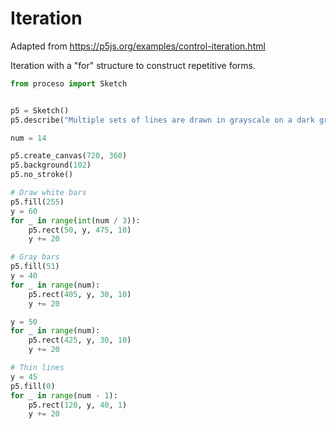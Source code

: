 # Iteration

Adapted from https://p5js.org/examples/control-iteration.html

Iteration with a "for" structure to construct repetitive forms. 

```python
from proceso import Sketch


p5 = Sketch()
p5.describe("Multiple sets of lines are drawn in grayscale on a dark gray background.")

num = 14

p5.create_canvas(720, 360)
p5.background(102)
p5.no_stroke()

# Draw white bars
p5.fill(255)
y = 60
for _ in range(int(num / 3)):
    p5.rect(50, y, 475, 10)
    y += 20

# Gray bars
p5.fill(51)
y = 40
for _ in range(num):
    p5.rect(405, y, 30, 10)
    y += 20

y = 50
for _ in range(num):
    p5.rect(425, y, 30, 10)
    y += 20

# Thin lines
y = 45
p5.fill(0)
for _ in range(num - 1):
    p5.rect(120, y, 40, 1)
    y += 20
```
